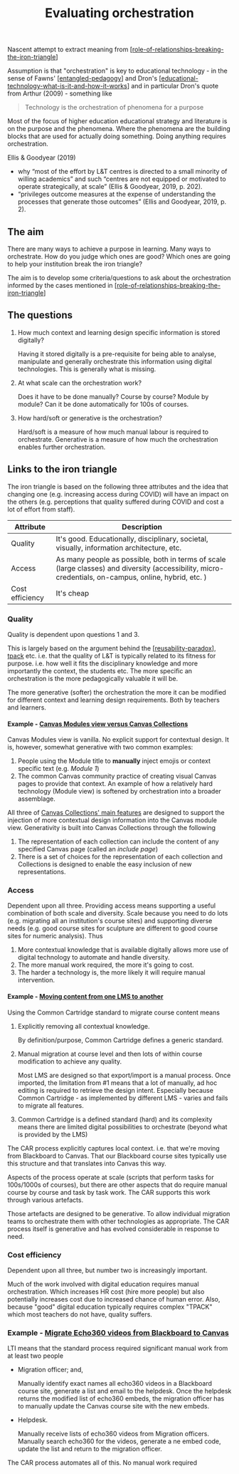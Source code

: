﻿---
backlinks:
- title: Orchestration
  url: /sense/orchestration.html
- title: 'Orchestrating entangled relations to break the iron triangle: Observations
    from an LMS migration'
  url: /share/conferences/ascilite-2022/observations-from-an-lms-migration.html
- title: Distribution
  url: /sense/Distribution/distribution.html
title: Evaluating orchestration
---
Nascent attempt to extract meaning from [[role-of-relationships-breaking-the-iron-triangle]]

Assumption is that "orchestration" is key to educational technology - in the sense of Fawns' [[entangled-pedagogy]] and Dron's [[educational-technology-what-is-it-and-how-it-works]] and in particular Dron's quote from Arthur (2009) - something like
> Technology is the orchestration of phenomena for a purpose

Most of the focus of higher education educational strategy and literature is on the purpose and the phenomena. Where the phenomena are the building blocks that are used for actually doing something.  Doing anything requires orchestration.

Ellis & Goodyear (2019)
- why “most of the effort by L&T centres is directed to a small minority of willing academics” and such “centres are not equipped or motivated to operate strategically, at scale” (Ellis & Goodyear, 2019, p. 202).
- “privileges outcome measures at the expense of understanding the processes that generate those outcomes” (Ellis and Goodyear, 2019, p. 2).

## The aim

There are many ways to achieve a purpose in learning. Many ways to orchestrate. How do you judge which ones are good? Which ones are going to help your institution break the iron triangle? 

The aim is to develop some criteria/questions to ask about the orchestration informed by the cases mentioned in [[role-of-relationships-breaking-the-iron-triangle]]

## The questions

1. How much context and learning design specific information is stored digitally?

    Having it stored digitally is a pre-requisite for being able to analyse, manipulate and generally orchestrate this information using digital technologies. This is generally what is missing.

2. At what scale can the orchestration work?

	Does it have to be done manually? Course by course? Module by module? Can it be done automatically for 100s of courses.

3. How hard/soft or generative is the orchestration?

	Hard/soft is a measure of how much manual labour is required to orchestrate. Generative is a measure of how much the orchestration enables further orchestration.

## Links to the iron triangle

The iron triangle is based on the following three attributes and the idea that changing one (e.g. increasing access during COVID) will have an impact on the others (e.g. perceptions that quality suffered during COVID and cost a lot of effort from staff).

| Attribute | Description |
| --- | --- | 
| Quality | It's good. Educationally, disciplinary, societal, visually, information architecture, etc. |
| Access | As many people as possible, both in terms of scale (large classes) and diversity (accessibility, micro-credentials, on-campus, online, hybrid, etc. ) |
| Cost efficiency | It's cheap |

### Quality

Quality is dependent upon questions 1 and 3.

This is largely based on the argument behind the [[reusability-paradox]], [tpack](https://djon.es/blog/2015/01/06/tpack-as-shared-practice-toward-a-research-agenda/) etc. i.e. that the quality of L&T is typically related to its fitness for purpose. i.e. how well it fits the disciplinary knowledge and more importantly the context, the students etc.  The more specific an orchestration is the more pedagogically valuable it will be.

The more generative (softer) the orchestration the more it can be modified for different context and learning design requirements. Both by teachers and learners.

#### Example - [Canvas Modules view versus Canvas Collections](https://djon.es/blog/2022/07/05/orchestrating-entangled-relations-to-break-the-iron-triangle-examples-from-a-lms-migration/#3-making-teaching-and-learning-easier-better-using-a-vanilla-lms)

Canvas Modules view is vanilla. No explicit support for contextual design. It is, however, somewhat generative with two common examples:

1. People using the Module title to **manually** inject emojis or context specific text (e.g. _Module 1_)
2. The common Canvas community practice of creating visual Canvas pages to provide that context. An example of how a relatively hard technology (Module view) is softened by orchestration into a broader assemblage.

All three of [Canvas Collections' main features](https://djplaner.github.io/canvas-collections/features/) are designed to support the injection of more contextual design information into the Canvas module view. Generativity is built into Canvas Collections through the following

1. The representation of each collection can include the content of any specified Canvas page (called an _include page_)
2. There is a set of choices for the representation of each collection and Collections is designed to enable the easy inclusion of new representations.

### Access 

Dependent upon all three. Providing access means supporting a useful combination of both scale and diversity. Scale because you need to do lots (e.g. migrating all an institution's course sites) and supporting diverse needs (e.g. good course sites for sculpture are different to good course sites for numeric analysis). Thus

1. More contextual knowledge that is available digitally allows more use of digital technology to automate and handle diversity.
2. The more manual work required, the more it's going to cost.
3. The harder a technology is, the more likely it will require manual intervention.

#### Example - [Moving content from one LMS to another](https://djon.es/blog/2022/07/05/orchestrating-entangled-relations-to-break-the-iron-triangle-examples-from-a-lms-migration/#moving-content-from-one-lms-to-another-using-the-common-cartridge-standard)

Using the Common Cartridge standard to migrate course content means
1. Explicitly removing all contextual knowledge.

    By definition/purpose, Common Cartridge defines a generic standard.

2. Manual migration at course level and then lots of within course modification to achieve any quality.

    Most LMS are designed so that export/import is a manual process. Once imported, the limitation from #1 means that a lot of manually, ad hoc editing is required to retrieve the design intent. Especially because Common Cartridge - as implemented by different LMS - varies and fails to migrate all features.

3. Common Cartridge is a defined standard (hard) and its complexity means there are limited digital possibilities to orchestrate (beyond what is provided by the LMS)

The CAR process explicitly captures local context. i.e. that we're moving from Blackboard to Canvas. That our Blackboard course sites typically use this structure and that translates into Canvas this way.

Aspects of the process operate at scale (scripts that perform tasks for 100s/1000s of courses), but there are other aspects that do require manual course by course and task by task work. The CAR supports this work through various artefacts.

Those artefacts are designed to be generative. To allow individual migration teams to orchestrate them with other technologies as appropriate. The CAR process itself is generative and has evolved considerable in response to need.
	
### Cost efficiency

Dependent upon all three, but number two is increasingly important.

Much of the work involved with digital education requires manual orchestration. Which increases HR cost (hire more people) but also potentially increases cost due to increased chance of human error. Also, because "good" digital education typically requires complex "TPACK" which most teachers do not have, quality suffers.

### Example - [Migrate Echo360 videos from Blackboard to Canvas](https://djon.es/blog/2022/07/05/orchestrating-entangled-relations-to-break-the-iron-triangle-examples-from-a-lms-migration/#1-connect-the-lms-with-an-ecosystem-of-tools-using-the-lti-standard)

LTI means that the standard process required significant manual work from at least two people

- Migration officer; and,

    Manually identify exact names all echo360 videos in a Blackboard course site, generate a list and email to the helpdesk. Once the helpdesk returns the modified list of echo360 embeds, the migration officer has to manually update the Canvas course site with the new embeds.

- Helpdesk.

    Manually receive lists of echo360 videos from Migration officers. Manually search echo360 for the videos, generate a ne embed code, update the list and return to the migration officer.

The CAR process automates all of this. No manual work required

[//begin]: # "Autogenerated link references for markdown compatibility"
[role-of-relationships-breaking-the-iron-triangle]: ../Design/role-of-relationships-breaking-the-iron-triangle "Orchestrating entangled relations to break the iron triangle: Observations from an LMS migration"
[entangled-pedagogy]: ../Distribution/entangled-pedagogy "Entangled Pedagogy"
[educational-technology-what-is-it-and-how-it-works]: ../Affordances/educational-technology-what-is-it-and-how-it-works "Educational technology: what is it and how it works"
[reusability-paradox]: ../Bricolage/reusability-paradox "Reusability Paradox"
[//end]: # "Autogenerated link references"